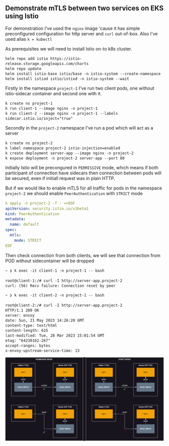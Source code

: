 ## Demonstrate mTLS between two services on EKS using Istio

For demonstration I've used the `nginx` image 'cause it has simple preconfigured configuration for http server and `curl` out-of-box. Also I've used alias `k = kubectl`

As prerequisites we will need to install Istio on-to k8s cluster.

```
helm repo add istio https://istio-release.storage.googleapis.com/charts
helm repo update
helm install istio-base istio/base -n istio-system --create-namespace
helm install istiod istio/istiod -n istio-system --wait
```

Firstly in the namespace `project-1` I've run two client pods, one without istio-sidecar container and second one with it.
```
k create ns project-1
k run client-1 --image nginx -n project-1
k run client-2 --image nginx -n project-1 --labels sidecar.istio.io/inject="true"
```

Secondly in the `project-2` namespace I've run a pod which will act as a server
```
k create ns project-2
k label namespace project-2 istio-injection=enabled
k create deployment server-app --image nginx -n project-2
k expose deployment -n project-2 server-app --port 80
```

Initially Istio will be precongured in `PERMISSIVE` mode, which means if both participant of connection have sidecars then connection between pods will be secured, even if initiall request was in plain HTTP.

But if we would like to enable mTLS for all traffic for pods in the namespace `project-2` we should enable `PeerAuthentication` with `STRICT` mode

```yaml
k apply -n project-2 -f - <<EOF
apiVersion: security.istio.io/v1beta1
kind: PeerAuthentication
metadata:
  name: default
spec:
  mtls:
    mode: STRICT
EOF
```

Then check connection from both clients, we will see that connection from POD without sidecontainer will be dropped

```
~ ❯ k exec -it client-1 -n project-1 -- bash

root@client-1:/# curl -I http://server-app.project-2
curl: (56) Recv failure: Connection reset by peer
```

```
~ ❯ k exec -it client-2 -n project-1 -- bash

root@client-2:/# curl -I http://server-app.project-2
HTTP/1.1 200 OK
server: envoy
date: Sun, 21 May 2023 14:26:20 GMT
content-type: text/html
content-length: 615
last-modified: Tue, 28 Mar 2023 15:01:54 GMT
etag: "64230162-267"
accept-ranges: bytes
x-envoy-upstream-service-time: 13
```

![mTLS schema](./istio-mtls.png)

